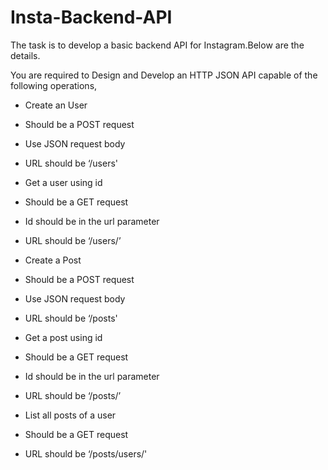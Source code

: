 # Insta-Backend-API

The task is to develop a basic backend API for Instagram.Below are the details.

You are required to Design and Develop an HTTP JSON API capable of the following operations,


-	Create an User
 -	Should be a POST request
 -	Use JSON request body
 -	URL should be ‘/users'


-	Get a user using id
 -	Should be a GET request
 -	Id should be in the url parameter
 -	URL should be ‘/users/<id here>’

  
-	Create a Post
 -	Should be a POST request
 -	Use JSON request body
 -	URL should be ‘/posts'

  
-	Get a post using id
 -	Should be a GET request
 -	Id should be in the url parameter
 -	URL should be ‘/posts/<id here>’

  
-	List all posts of a user
 -	Should be a GET request
 -	URL should be ‘/posts/users/<Id here>'


